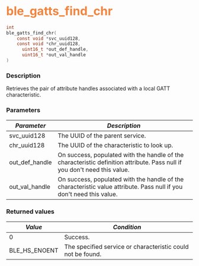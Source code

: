 ## <font color="#F2853F" style="font-size:24pt">ble\_gatts\_find\_chr</font>

```c
int
ble_gatts_find_chr(
    const void *svc_uuid128,
    const void *chr_uuid128,
      uint16_t *out_def_handle,
      uint16_t *out_val_handle
)
```

### Description

Retrieves the pair of attribute handles associated with a local GATT characteristic.

### Parameters

| *Parameter* | *Description* |
|-------------|---------------|
| svc\_uuid128 | The UUID of the parent service. |
| chr\_uuid128 | The UUID of the characteristic to look up. |
| out\_def\_handle | On success, populated with the handle of the characteristic definition attribute. Pass null if you don't need this value. |
| out\_val\_handle | On success, populated with the handle of the characteristic value attribute. Pass null if you don't need this value. |

### Returned values

| *Value* | *Condition* |
|---------|-------------|
| 0 | Success. |
| BLE\_HS\_ENOENT | The specified service or characteristic could not be found. |
